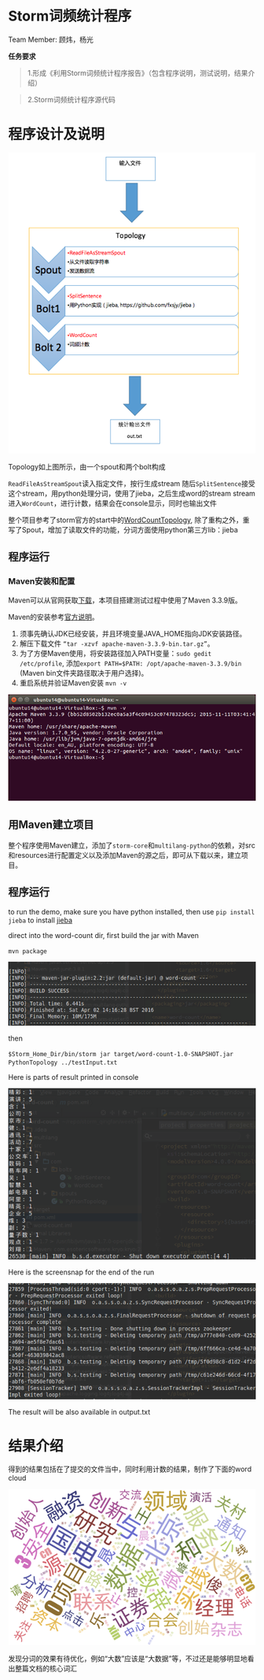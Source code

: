 Storm词频统计程序
====

Team Member: 顾炜，杨光

**任务要求**

>1.形成《利用Storm词频统计程序报告》（包含程序说明，测试说明，结果介绍）

>2.Storm词频统计程序源代码


# 程序设计及说明

![](../img/w2_flowchart.png)

Topology如上图所示，由一个spout和两个bolt构成

`ReadFileAsStreamSpout`读入指定文件，按行生成stream
随后`SplitSentence`接受这个stream，用python处理分词，使用了jieba，之后生成word的stream
stream进入`WordCount`，进行计数，结果会在console显示，同时也输出文件

整个项目参考了storm官方的start中的[WordCountTopology](https://github.com/apache/storm/blob/master/examples/storm-starter/src/jvm/org/apache/storm/starter/WordCountTopology.java), 除了重构之外，重写了Spout，增加了读取文件的功能，分词方面使用python第三方lib：jieba

## 程序运行

### Maven安装和配置
Maven可以从官网获取[下载](http://maven.apache.org/download.cgi)，本项目搭建测试过程中使用了Maven 3.3.9版。

Maven的安装参考[官方说明](http://maven.apache.org/install.html)。

1. 须事先确认JDK已经安装，并且环境变量JAVA_HOME指向JDK安装路径。
2. 解压下载文件 `“tar -xzvf apache-maven-3.3.9-bin.tar.gz”`。
3. 为了方便Maven使用，将安装路径加入PATH变量：`sudo gedit /etc/profile`, 添加`export PATH=$PATH: /opt/apache-maven-3.3.9/bin` (Maven bin文件夹路径取决于用户选择)。
4. 重启系统并验证Maven安装 `mvn -v`

![](../img/w2_MavenInstall.png)

## 用Maven建立项目

整个程序使用Maven建立，添加了`storm-core`和`multilang-python`的依赖，对src和resources进行配置定义以及添加Maven的源之后，即可从下载以来，建立项目。

## 程序运行

to run the demo, make sure you have python installed, then use `pip install jieba` to install [jieba](https://github.com/fxsjy/jieba)


direct into the word-count dir, first build the jar with Maven

`mvn package`

![build succuss](../img/w2_buildSuccuss.png)

then

`$Storm_Home_Dir/bin/storm jar target/word-count-1.0-SNAPSHOT.jar PythonTopology ../testInput.txt`

Here is parts of result printed in console

![console result](../img/w2_partOfResultConsole.png)

Here is the screensnap for the end of the run

![end of the run](../img/w2_endOfStormLocalRun.png)


The result will be also available in output.txt


# 结果介绍

得到的结果包括在了提交的文件当中，同时利用计数的结果，制作了下面的word cloud

![](../img/w2_wordcloud.png)

发现分词的效果有待优化，例如“大数”应该是“大数据”等，不过还是能够明显地看出整篇文档的核心词汇
